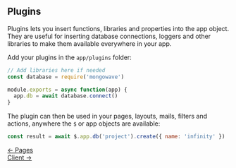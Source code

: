 ## Plugins

Plugins lets you insert functions, libraries and properties into the app object. They are useful for inserting database connections, loggers and other libraries to make them available everywhere in your app.

Add your plugins in the `app/plugins` folder:
```js
// Add libraries here if needed
const database = require('mongowave')

module.exports = async function(app) {
  app.db = await database.connect()
}
```

The plugin can then be used in your pages, layouts, mails, filters and actions, anywhere the `$` or app objects are available:
```js
const result = await $.app.db('project').create({ name: 'infinity' })
```

<div class="nav">
  <div><a href="/doc/pages.html">&larr; Pages</a></div>
  <div><a href="/doc/client.html">Client &rarr;</a></div>
</div>